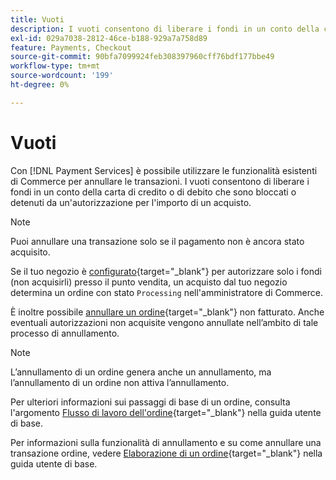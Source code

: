 ```yaml
---
title: Vuoti
description: I vuoti consentono di liberare i fondi in un conto della carta di credito o di debito che sono bloccati o detenuti da un'autorizzazione per l'importo di un acquisto.
exl-id: 029a7038-2812-46ce-b188-929a7a758d89
feature: Payments, Checkout
source-git-commit: 90bfa7099924feb308397960cff76bdf177bbe49
workflow-type: tm+mt
source-wordcount: '199'
ht-degree: 0%

---
```


# Vuoti

Con [!DNL Payment Services] è possibile utilizzare le funzionalità esistenti di Commerce per annullare le transazioni. I vuoti consentono di liberare i fondi in un conto della carta di credito o di debito che sono bloccati o detenuti da un&#39;autorizzazione per l&#39;importo di un acquisto.

>[!NOTE]
>
>Puoi annullare una transazione solo se il pagamento non è ancora stato acquisito.

Se il tuo negozio è [configurato](https://docs.magento.com/user-guide/configuration/sales/payment-methods.html#payment-actions){target="_blank"} per autorizzare solo i fondi (non acquisirli) presso il punto vendita, un acquisto dal tuo negozio determina un ordine con stato `Processing` nell&#39;amministratore di Commerce.

È inoltre possibile [annullare un ordine](https://docs.magento.com/user-guide/sales/order-update.html#cancel-a-pending-order){target="_blank"} non fatturato. Anche eventuali autorizzazioni non acquisite vengono annullate nell’ambito di tale processo di annullamento.

>[!NOTE]
>
>L’annullamento di un ordine genera anche un annullamento, ma l’annullamento di un ordine non attiva l’annullamento.

Per ulteriori informazioni sui passaggi di base di un ordine, consulta l&#39;argomento [Flusso di lavoro dell&#39;ordine](https://docs.magento.com/user-guide/sales/order-workflow.html){target="_blank"} nella guida utente di base.

Per informazioni sulla funzionalità di annullamento e su come annullare una transazione ordine, vedere [Elaborazione di un ordine](https://docs.magento.com/user-guide/sales/order-processing.html){target="_blank"} nella guida utente di base.
